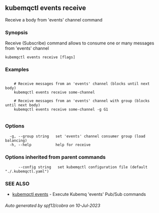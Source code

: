 ## kubemqctl events receive

Receive a body from 'events' channel command

### Synopsis

Receive (Subscribe) command allows to consume one or many messages from 'events' channel

```
kubemqctl events receive [flags]
```

### Examples

```

	# Receive messages from an 'events' channel (blocks until next body)
	kubemqctl events receive some-channel

	# Receive messages from an 'events' channel with group (blocks until next body)
	kubemqctl events receive some-channel -g G1


```

### Options

```
  -g, --group string   set 'events' channel consumer group (load balancing)
  -h, --help           help for receive
```

### Options inherited from parent commands

```
      --config string   set kubemqctl configuration file (default "./.kubemqctl.yaml")
```

### SEE ALSO

* [kubemqctl events](kubemqctl_events.md)	 - Execute Kubemq 'events' Pub/Sub commands

###### Auto generated by spf13/cobra on 10-Jul-2023
